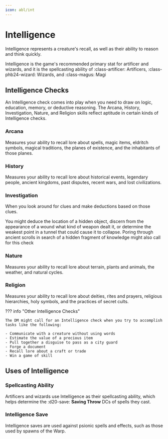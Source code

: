 ```yaml
---
icon: abl/int
---
```


# Intelligence

Intelligence represents a creature's recall, as well as their ability to reason and think quickly.

Intelligence is the game's recommended primary stat for artificer and wizards, and it is the spellcasting ability of :class-artificer: Artificers, :class-phb24-wizard: Wizards, and :class-magus: Magi

## Intelligence Checks

An Intelligence check comes into play when you need to draw on logic, education, memory, or deductive reasoning. The Arcana, History, Investigation, Nature, and Religion skills reflect aptitude in certain kinds of Intelligence checks.

### Arcana 

Measures your ability to recall lore about spells, magic items, eldritch symbols, magical traditions, the planes of existence, and the inhabitants of those planes.

### History

Measures your ability to recall lore about historical events, legendary people, ancient kingdoms, past disputes, recent wars, and lost civilizations.

### Investigation

When you look around for clues and make deductions based on those clues. 

You might deduce the location of a hidden object, discern from the appearance of a wound what kind of weapon dealt it, or determine the weakest point in a tunnel that could cause it to collapse. Poring through ancient scrolls in search of a hidden fragment of knowledge might also call for this check

### Nature

Measures your ability to recall lore about terrain, plants and animals, the weather, and natural cycles.

### Religion

Measures your ability to recall lore about deities, rites and prayers, religious hierarchies, holy symbols, and the practices of secret cults.

??? info "Other Intelligence Checks" 

    The DM might call for an Intelligence check when you try to accomplish tasks like the following:

    - Communicate with a creature without using words
    - Estimate the value of a precious item
    - Pull together a disguise to pass as a city guard
    - Forge a document
    - Recall lore about a craft or trade
    - Win a game of skill

## Uses of Intelligence

### Spellcasting Ability

Artificers and wizards use Intelligence as their spellcasting ability, which helps determine the :d20-save: **Saving Throw** DCs of spells they cast.

### Intelligence Save

Intelligence saves are used against psionic spells and effects, such as those used by spawns of the Warp.
